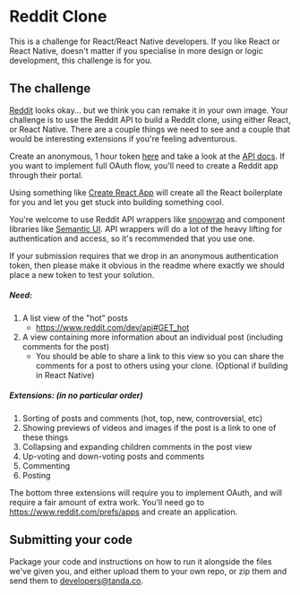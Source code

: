 # Reddit Clone

This is a challenge for React/React Native developers. If you like React or React Native, doesn't matter if you specialise in more design
or logic development, this challenge is for you.

## The challenge

[Reddit](https://www.reddit.com/) looks okay... but we think you can remake it in your own image. Your challenge is to use the Reddit API
to build a Reddit clone, using either React, or React Native. There are a couple things we need to see and a couple that would be
interesting extensions if you're feeling adventurous.

Create an anonymous, 1 hour token [here](https://not-an-aardvark.github.io/reddit-oauth-helper/) and take a look at the 
[API docs](https://www.reddit.com/dev/api). If you want to implement full OAuth flow, you'll need to create a Reddit app through their
portal. 

Using something like [Create React App](https://github.com/facebook/create-react-app) will create all the React boilerplate for you and let
you get stuck into building something cool. 

You're welcome to use Reddit API wrappers like [snoowrap](https://github.com/not-an-aardvark/snoowrap) and component libraries like
[Semantic UI](https://semantic-ui.com/). API wrappers will do a lot of the heavy lifting for authentication and access, so it's recommended
that you use one.

If your submission requires that we drop in an anonymous authentication token, then please make it obvious in the readme where exactly we
should place a new token to test your solution.

##### Need:
1. A list view of the "hot" posts
   - https://www.reddit.com/dev/api#GET_hot
2. A view containing more information about an individual post (including comments for the post)
   - You should be able to share a link to this view so you can share the comments for a post to others using your clone.
    (Optional if building in React Native)
 
##### Extensions: (in no particular order)
1. Sorting of posts and comments (hot, top, new, controversial, etc)
2. Showing previews of videos and images if the post is a link to one of these things
3. Collapsing and expanding children comments in the post view
4. Up-voting and down-voting posts and comments
5. Commenting
6. Posting

The bottom three extensions will require you to implement OAuth, and will require a fair amount of extra work.
You'll need go to https://www.reddit.com/prefs/apps and create an application.

## Submitting your code

Package your code and instructions on how to run it alongside the files we've given you, and either upload them to your own repo, or
zip them and send them to developers@tanda.co.
